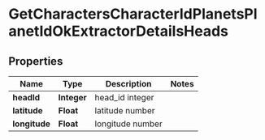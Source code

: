 
# GetCharactersCharacterIdPlanetsPlanetIdOkExtractorDetailsHeads

## Properties
Name | Type | Description | Notes
------------ | ------------- | ------------- | -------------
**headId** | **Integer** | head_id integer | 
**latitude** | **Float** | latitude number | 
**longitude** | **Float** | longitude number | 




